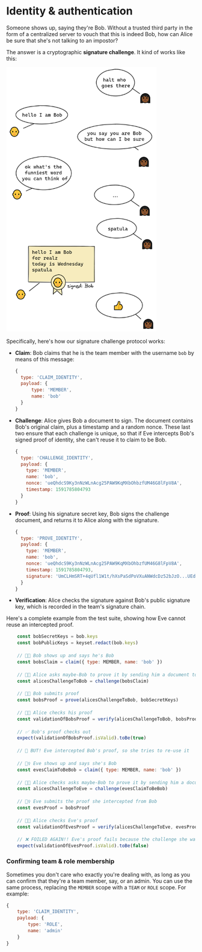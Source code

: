 # Identity & authentication

Someone shows up, saying they're Bob. Without a trusted third party in the form of a centralized server to vouch that this is indeed Bob, how can Alice be sure that she's not talking to an impostor?

The answer is a cryptographic **signature challenge**. It kind of works like this:

<img src='../../docs/img/sigchallenge.png' width='400' />

Specifically, here's how our signature challenge protocol works:

- **Claim**: Bob claims that he is the team member with the username `bob` by means of this message: 

  ```js
  {
  	type: 'CLAIM_IDENTITY',
  	payload: {
  		type: 'MEMBER',
  		name: 'bob'
  	}
  }  
  ```

- **Challenge**: Alice gives Bob a document to sign. The document contains Bob's original claim, plus a timestamp and a random nonce. These last two ensure that each challenge is unique, so that if Eve intercepts Bob's signed proof of identity, she can't reuse it to claim to be Bob. 

  ```js
  {
    type: 'CHALLENGE_IDENTITY', 
    payload: {
      type: 'MEMBER',
      name: 'bob',
      nonce: 'ueQhdcS9Ky3nNzWLnAcg25PAW9KqMXbOhbzfUM46G8lFpV8A',
      timestamp: 1591785804793
    }
  }
  ```

- **Proof**: Using his signature secret key, Bob signs the challenge document, and returns it to Alice along with the signature.

  ```js
  {
    type: 'PROVE_IDENTITY',
    payload: {
      type: 'MEMBER',
      name: 'bob',
      nonce: 'ueQhdcS9Ky3nNzWLnAcg25PAW9KqMXbOhbzfUM46G8lFpV8A',
      timestamp: 1591785804793,
      signature: 'UmCLHmSRT+4qUfl1W1t/hXsPaSdPoVXuANWdcDz52bJzO...UEdN9bZ=='
    }
  }
  ```

- **Verification**: Alice checks the signature against Bob's public signature key, which is recorded in the team's signature chain. 

Here's a complete example from the test suite, showing how Eve cannot reuse an intercepted proof.

```js
    const bobSecretKeys = bob.keys
    const bobPublicKeys = keyset.redact(bob.keys)

    // 👨‍🦲 Bob shows up and says he's Bob
    const bobsClaim = claim({ type: MEMBER, name: 'bob' })

    // 👩🏾 Alice asks maybe-Bob to prove it by sending him a document to sign
    const alicesChallengeToBob = challenge(bobsClaim)

    // 👨‍🦲 Bob submits proof
    const bobsProof = prove(alicesChallengeToBob, bobSecretKeys)

    // 👩🏾 Alice checks his proof
    const validationOfBobsProof = verify(alicesChallengeToBob, bobsProof, bobPublicKeys)

    // ✅ Bob's proof checks out
    expect(validationOfBobsProof.isValid).toBe(true)

    // 👀 BUT! Eve intercepted Bob's proof, so she tries to re-use it

    // 🦹‍♀️ Eve shows up and says she's Bob
    const evesClaimToBeBob = claim({ type: MEMBER, name: 'bob' })

    // 👩🏾 Alice checks asks maybe-Bob to prove it by sending him a document to sign
    const alicesChallengeToEve = challenge(evesClaimToBeBob)

    // 🦹‍♀️ Eve submits the proof she intercepted from Bob
    const evesProof = bobsProof

    // 👩🏾 Alice checks Eve's proof
    const validationOfEvesProof = verify(alicesChallengeToEve, evesProof, bobPublicKeys)

    // ❌ FOILED AGAIN!! Eve's proof fails because the challenge she was given is different
    expect(validationOfEvesProof.isValid).toBe(false)

```

### Confirming team & role membership

Sometimes you don't care who exactly you're dealing with, as long as you can confirm that they're a team member, say, or an admin. You can use the same process, replacing the `MEMBER` scope with a `TEAM` or `ROLE` scope. For example:

```js
{
	type: 'CLAIM_IDENTITY',
	payload: {
		type: 'ROLE',
		name: 'admin'
	}
}  
```

